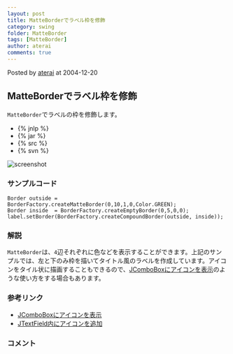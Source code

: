```yaml
---
layout: post
title: MatteBorderでラベル枠を修飾
category: swing
folder: MatteBorder
tags: [MatteBorder]
author: aterai
comments: true
---
```


Posted by [aterai](http://terai.xrea.jp/aterai.html) at 2004-12-20

## MatteBorderでラベル枠を修飾
`MatteBorder`でラベルの枠を修飾します。

- {% jnlp %}
- {% jar %}
- {% src %}
- {% svn %}

<!-- dummy comment line for breaking list -->

![screenshot](https://lh6.googleusercontent.com/_9Z4BYR88imo/TQTPp-xSv1I/AAAAAAAAAeU/K5lHH6YMz_E/s800/MatteBorder.png)

### サンプルコード
<pre class="prettyprint"><code>Border outside = BorderFactory.createMatteBorder(0,10,1,0,Color.GREEN);
Border inside  = BorderFactory.createEmptyBorder(0,5,0,0);
label.setBorder(BorderFactory.createCompoundBorder(outside, inside));
</code></pre>

### 解説
`MatteBorder`は、`4`辺それぞれに色などを表示することができます。上記のサンプルでは、左と下のみ枠を描いてタイトル風のラベルを作成しています。アイコンをタイル状に描画することもできるので、[JComboBoxにアイコンを表示](http://terai.xrea.jp/Swing/IconComboBox.html)のような使い方をする場合もあります。

### 参考リンク
- [JComboBoxにアイコンを表示](http://terai.xrea.jp/Swing/IconComboBox.html)
- [JTextField内にアイコンを追加](http://terai.xrea.jp/Swing/IconTextField.html)

<!-- dummy comment line for breaking list -->

### コメント
